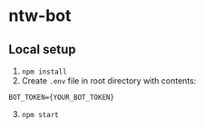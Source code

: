 # ntw-bot

## Local setup
1. `npm install`
2. Create `.env` file in root directory with contents:
```
BOT_TOKEN={YOUR_BOT_TOKEN}
```
3. `npm start`

